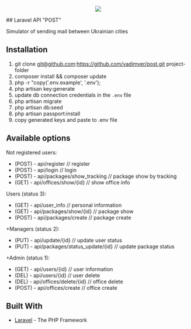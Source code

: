 <p align="center"><img src="https://laravel.com/assets/img/components/logo-laravel.svg"></p>
##  Laravel API "POST"

Simulator of sending mail between Ukrainian cities

##  Installation

1.  git clone git@github.com:https://github.com/vadimver/post.git project-folder
2.  composer install && composer update
3.  php -r "copy('.env.example', '.env');
4.  php artisan key:generate
5.  update db connection credentials in the `.env` file
6.  php artisan migrate
7.  php artisan db:seed
8.  php artisan passport:install
9.  copy generated keys and paste to .env file

##  Available options

Not registered users:
* (POST) - api/register                      // register
* (POST) - api/login                         // login
* (POST) - api/packages/show_tracking        // package show by tracking
* (GET)  - api/offices/show/{id}             // show office info

Users (status 3):
* (GET)  - api/user_info                     // personal information
* (GET)  - api/packages/show/{id}            // package show
* (POST) - api/packages/create               // package create

+Managers (status 2):
* (PUT)  - api/update/{id}                   // update user status
* (PUT)  - api/packages/status_update/{id}   // update package status

+Admin (status 1):
* (GET)  - api/users/{id}                    // user information
* (DEL)  - api/users/{id}                    // user delete
* (DEL)  - api/offices/delete/{id}           // office delete
* (POST) - api/offices/create                // office create

## Built With

* [Laravel](https://laravel.com/) - The PHP Framework

